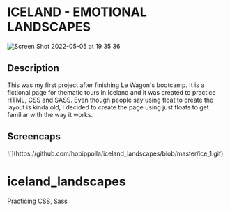 <h1> ICELAND - EMOTIONAL LANDSCAPES </h1>

![Screen Shot 2022-05-05 at 19 35 36](https://user-images.githubusercontent.com/25259768/167258990-2a6b78dc-edaa-4f1b-ba3c-4ce10b070618.png)
<h2> Description</h2>
This was my first project after finishing Le Wagon's bootcamp. 
It is a fictional page for thematic tours in Iceland and it was created to practice HTML, CSS and SASS.
Even though people say using float to create the layout is kinda old, I decided to create the page using just floats to get familiar with the way it works. 

<h2> Screencaps </h2>
![](https://github.com/hopippolla/iceland_landscapes/blob/master/ice_1.gif)



# iceland_landscapes
Practicing CSS, Sass 
